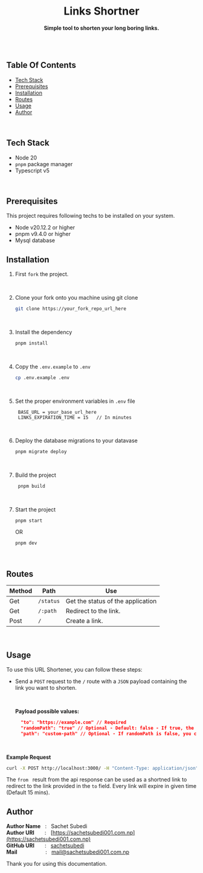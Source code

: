 <h1 align="center" style="border: 0;"> Links Shortner </h1>

<p align="center"><b>Simple tool to shorten your long boring links.</b></p>

<br><br>

## Table Of Contents

- [Tech Stack](#tech-stack)
- [Prerequisites](#prerequisites)
- [Installation](#installation)
- [Routes](#routes)
- [Usage](#usage)
- [Author](#author)

<br>

## Tech Stack

- Node 20
- `pnpm` package manager
- Typescript v5

<br>

## Prerequisites

This project requires following techs to be installed on your system.

- Node v20.12.2 or higher
- pnpm v9.4.0 or higher
- Mysql database

## Installation

1. First `fork` the project.

<br>

2. Clone your fork onto you machine using git clone

   ```bash
   git clone https://your_fork_repo_url_here
   ```

<br>

3. Install the dependency

   ```bash
   pnpm install
   ```

<br>

4. Copy the `.env.example` to `.env`

   ```bash
   cp .env.example .env
   ```

<br>

5. Set the proper environment variables in `.env` file

   ```env
    BASE_URL = your_base_url_here
    LINKS_EXPIRATION_TIME = 15   // In minutes
   ```

<br>

6. Deploy the database migrations to your datavase

   ```bash
   pnpm migrate deploy
   ```

   <br>

7. Build the project

   ```bash
    pnpm build
   ```

<br>

7. Start the project

   ```bash
   pnpm start
   ```

   OR

   ```bash
   pnpm dev
   ```

<br>

## Routes

| Method | Path      | Use                               |
| ------ | --------- | --------------------------------- |
| Get    | `/status` | Get the status of the application |
| Get    | `/:path`  | Redirect to the link.             |
| Post   | `/`       | Create a link.                    |

<br>

## Usage

To use this URL Shortener, you can follow these steps:

- Send a `POST` request to the `/` route with a `JSON` payload containing the link you want to shorten.

  <br>

  **Payload possible values:**

  ```json
    "to": "https://example.com" // Required
    "randomPath": "true" // Optional - Default: false - If true, the path will be generated randomly.
    "path": "custom-path" // Optional - If randomPath is false, you can provide a custom path.
  ```

 <br>
 
   **Example Request**
 ```bash
 curl -X POST http://localhost:3000/ -H "Content-Type: application/json" -d '{"to": "https://example.com", "randomPath": true}'
 ```

The `from ` result from the api response can be used as a shortned link to redirect to the link provided in the `to` field. Every link will expire in given time (Default 15 mins).
<br>

## Author

**Author Name** &nbsp; : &nbsp; Sachet Subedi <br>
**Author URI** &nbsp; &nbsp; &nbsp; : &nbsp; [https://sachetsubedi001.com.np](https://sachetsubedi001.com.np) <br>
**GitHub URI** &nbsp; &nbsp; &nbsp; : &nbsp; [sachetsubedi](https://github.com/sachetsubedi) <br>
**Mail** &nbsp; &nbsp; &nbsp; &nbsp; &nbsp; &nbsp; &nbsp; &nbsp; &nbsp; : &nbsp; [mail@sachetsubedi001.com.np](mailto:mail@sachetsubedi001.com.np)<br>

Thank you for using this documentation.
